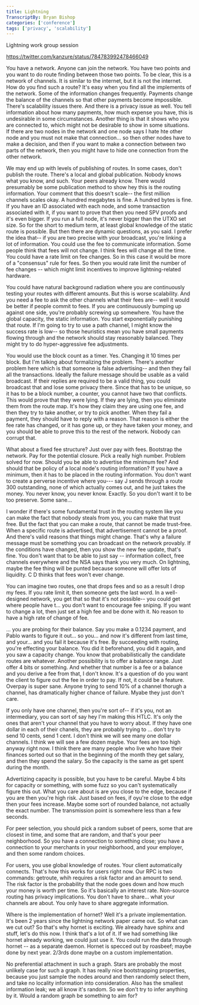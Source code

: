 ```yaml
---
title: Lightning
TranscriptBy: Bryan Bishop
categories: ['conference']
tags: ['privacy', 'scalability']
---
```


Lightning work group session

<https://twitter.com/kanzure/status/784783992478466049>

You have a network. Anyone can join the network. You have two points and you want to do route finding between those two points. To be clear, this is a network of channels. It is similar to the internet, but it is not the internet. How do you find such a route? It's easy when you find all the implements of the network. Some of the information changes frequently. Payments change the balance of the channels so that other payments become impossible. There's scalability issues there. And there is a privacy issue as well. You tell information about how many payments, how much expense you have, this is undesirable in some circumstances. Another thing is that it shows who you are connected to, which might not be desirable to show in some situations. If there are two nodes in the network and one node says I hate hte other node and you must not make that connection... so then other nodes have to make a decision, and then if you want to make a connection between two parts of the network, then you might have to hide one connection from the other network.

We may end up with levels of publishing of routes. In some cases, don't publish the route. There's a local and global publication. Nobody knows what you know, and such. Your peers already know. There would presumably be some publication method to show hey this is the routing information. Your comment that this doesn't scale-- the first million channels scales okay. A hundred megabytes is fine. A hundred bytes is fine. If you have an ID associated with each node, and some transaction associated with it, if you want to prove that then you need SPV proofs and it's even bigger. If you run a full node, it's never bigger than the UTXO set size. So for the short to medium term, at least global knowledge of the static route is possible. But then there are dynamic questions, as you said. I prefer the idea that-- if you are two precise with your broadcast, you're linking a lot of information. You could use the fee to communicate information. Some people think that fees will not change. I think fees will change all the time. You could have a rate limit on fee changes. So in this case it would be more of a "consensus" rule for fees. So then you would rate limit the number of fee changes -- which might limit incentives to improve lightning-related hardware.

You could have natural background radiation where you are continuously testing your routes with different amounts. But this is worse scalability. And you need a fee to ask the other channels what their fees are-- well it would be better if people commit to fees. If you are continuuously bumping up against one side, you're probably screwing up somewhere. You have the global capacity, the static information. You start exponentially punishing that route. If I'm going to try to use a path channel, I might know the success rate is low-- so those heuristics mean you have small payments flowing through and the network should stay reasonably balanced. They might try to do hyper-aggressive fee adjustments.

You would use the block count as a timer. Yes. Changing it 10 times per block. But I'm talking about formalizing the problem. There's another problem here which is that someone is false advertising-- and then they fail all the transactions. Ideally the failure message should be usable as a valid broadcast. If their replies are required to be a valid thing, you could broadcast that and lose some privacy there. Since that has to be unique, so it has to be a block number, a counter, you cannot have two that conflicts. This would prove that they were lying. If they are lying, then you eliminate them from the route map. It's how they claim they are using one fee, and then they try to take another, or try to pick another. When they fail a payment, they should have to reply with a reason. That reason is either the fee rate has changed, or it has gone up, or they have taken your money, and you should be able to prove this to the rest of the network. Nobody can corrupt that.

What about a fixed fee structure? Just over pay with fees. Bootstrap the network. Pay for the potential closure. Pick a really high number. Problem solved for now. Should you be able to advertise the minimum fee? And should that be policy of a local node's routing information? If you have a minimum, then it has to be placed in the routing information. You don't want to create a perverse incentive where you--- say J sends through a route 300 outstanding, none of which actually comes out, and he just takes the money. You never know, you never know. Exactly. So you don't want it to be too preserve. Some sane...

I wonder if there's some fundamental trust in the routing system like you can make the fact that nobody steals from you, you can make that trust free. But the fact that you can make a route, that cannot be made trust-free. When a specific route is advertised, that advertisement cannot be a proof. And there's valid reasons that things might change. That's why a failure message must be something you can broadcast on the network provably. If the conditions have changed, then you show the new fee update, that's fine. You don't want that to be able to just say -- information collect, free channels everywhere and the NSA says thank you very much. On lightning, maybe the fee thing will be punted because someone will offer lots of liquidity. C D thinks that fees won't ever change.

You can imagine two routes, one that drops fees and so as a result I drop my fees. If you rate limit it, then someone gets the last word. In a well-designed network, you get that so that it's not possible-- you could get where people have t... you don't want to encourage fee sniping. If you want to change a lot, then just set a high fee and be done with it. No reason to have a high rate of change of fee.

... you are probing for their balance. Say you make a 0.1234 payment, and Pablo wants to figure it out... so you... and now it's different from last time, and your... and you fail it because it's free. By succeeding with routing, you're effecting your balance. You did it beforehand, you did it again, and you saw a capacity change. You know that probabilistically the candidate routes are whatever. Another possibility is to offer a balance range. Just offer 4 bits or something. And whether that number is a fee or a balance and you derive a fee from that, I don't know. It's a question of do you want the client to figure out the fee in order to pay. If not, it could be a feature. Overpay is super sane. Anyone trying to send 10% of a channel thorugh a channel, has dramatically higher chance of failure. Myabe they just don't care.

If you only have one channel, then you're sort of-- if it's you, not an intermediary, you can sort of say hey I'm making this HTLC. It's only the ones that aren't your channel that you have to worry about. If they have one dollar in each of their chanels, they are probably trying to ... don't try to send 10 cents, send 1 cent. I don't think we will see many one dollar channels. I think we will see a few dozen maybe. Your fees are too high anyway right now. I think there are many people who live who have their finances sorted out so that in the beginning of the month they get salary, and then they spend the salary. So the capacity is the same as get spent during the month.

Advertizing capacity is possible, but you have to be careful. Maybe 4 bits for capacity or something, with some fuzz so you can't systematically figure this out. What you care about is are you close to the edge, because if you are then you're high risk. Just based on fees, if oyu're close to the edge then your fees increase. Maybe some sort of rounded balance, not actually the exact number. The transmission point is somewhere less than a few seconds.

For peer selection, you should pick a random subset of peers, some that are closest in time, and some that are random, and that's your peer neighborhood. So you have a connection to something close; you have a connection to your merchants in your neighborhood, and your employer, and then some random choices.

For users, you use global knowledge of routes. Your client automatically connects. That's how this works for users right now. Our RPC is two commands: getroute, whih requires a risk factor and an amount to send. The risk factor is the probability that the node goes down and how much your money is worth per time. So it's basically an interest rate. Non-source routing has privacy implications. You don't have to share... what your channels are about. You only have to share aggregate information.

Where is the implementation of hornet? Well it's a private implementation. It's been 2 years since the lightning network paper came out. So what can we cut out? So that's why hornet is exciting. We already have sphinx and stuff, let's do this now. I think that's a lot of it. If we had something like hornet already working, we could just use it. You could run the data through hornet -- as a separate daemon. Hornet is specced out by roasbeef; maybe done by next year. 2/3rds done maybe on a custom implementation.

No preferential attachment in such a graph. Stars are probably the most unlikely case for such a graph. It has really nice bootstrapping properties, because you just sample the nodes around and then randomly select them, and take no locality information into consideration. Also has the smallest information leak; we all know it's random. So we don't try to infer anything by it. Would a random graph be something to aim for?


